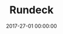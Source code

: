 ---
layout: applications-fiche
pictonic: true
title: "Rundeck"
url: rundeck.html
date: 2017-27-01 00:00:00
date-creation: "January 27, 2017"
date-maj: "January 27, 2017"
description: "Rundeck is open source software that helps you automate routine operational procedures in data center or cloud environments. There are a lot of features that Rundeck offers, one of the ones I use is the ability to create jobs and workflows that allow me to execute commands on remote machines, capture the results, (success or failure) and then process that result and either continue on with the workflow or terminate it. I can have the system notify me via email or webhooks as well as many other options through the plugin system for notifications. In a nutshell, Rundeck is a feature rich tool to schedule and run your tasks on one or thousands of systems."
github: https://github.com/cloudwatt/applications/tree/master/bundle-coreos-rundeck
siteofficiel: http://rundeck.org/
sitesupport: http://rundeck.org/docs/
composants:
 - logo: ""
   version: "CoreOS Stable 1010.6"
 - logo: ""
   version: "Rundeck 2.7.1"
 - logo: ""
   version: "Rundeck-cli 1.0.3"   
prix: "FREE for software + Cloudwatt usage fees"
logo: 
blogpost-url: http://dev.cloudwatt.com/en/blog/5-minutes-stacks-episode-fifty-one-rundeck.html
install-url: 
comingsoon: false
custom: false
type: modele
categories: ["dev&test"]
---